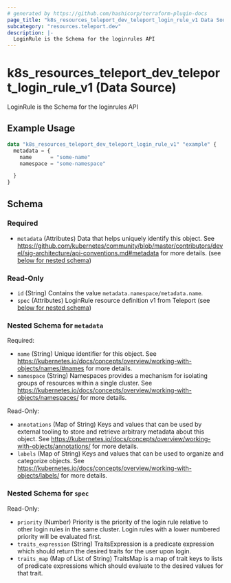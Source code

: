 ```yaml
---
# generated by https://github.com/hashicorp/terraform-plugin-docs
page_title: "k8s_resources_teleport_dev_teleport_login_rule_v1 Data Source - terraform-provider-k8s"
subcategory: "resources.teleport.dev"
description: |-
  LoginRule is the Schema for the loginrules API
---
```


# k8s_resources_teleport_dev_teleport_login_rule_v1 (Data Source)

LoginRule is the Schema for the loginrules API

## Example Usage

```terraform
data "k8s_resources_teleport_dev_teleport_login_rule_v1" "example" {
  metadata = {
    name      = "some-name"
    namespace = "some-namespace"

  }
}
```

<!-- schema generated by tfplugindocs -->
## Schema

### Required

- `metadata` (Attributes) Data that helps uniquely identify this object. See https://github.com/kubernetes/community/blob/master/contributors/devel/sig-architecture/api-conventions.md#metadata for more details. (see [below for nested schema](#nestedatt--metadata))

### Read-Only

- `id` (String) Contains the value `metadata.namespace/metadata.name`.
- `spec` (Attributes) LoginRule resource definition v1 from Teleport (see [below for nested schema](#nestedatt--spec))

<a id="nestedatt--metadata"></a>
### Nested Schema for `metadata`

Required:

- `name` (String) Unique identifier for this object. See https://kubernetes.io/docs/concepts/overview/working-with-objects/names/#names for more details.
- `namespace` (String) Namespaces provides a mechanism for isolating groups of resources within a single cluster. See https://kubernetes.io/docs/concepts/overview/working-with-objects/namespaces/ for more details.

Read-Only:

- `annotations` (Map of String) Keys and values that can be used by external tooling to store and retrieve arbitrary metadata about this object. See https://kubernetes.io/docs/concepts/overview/working-with-objects/annotations/ for more details.
- `labels` (Map of String) Keys and values that can be used to organize and categorize objects. See https://kubernetes.io/docs/concepts/overview/working-with-objects/labels/ for more details.


<a id="nestedatt--spec"></a>
### Nested Schema for `spec`

Read-Only:

- `priority` (Number) Priority is the priority of the login rule relative to other login rules in the same cluster. Login rules with a lower numbered priority will be evaluated first.
- `traits_expression` (String) TraitsExpression is a predicate expression which should return the desired traits for the user upon login.
- `traits_map` (Map of List of String) TraitsMap is a map of trait keys to lists of predicate expressions which should evaluate to the desired values for that trait.
